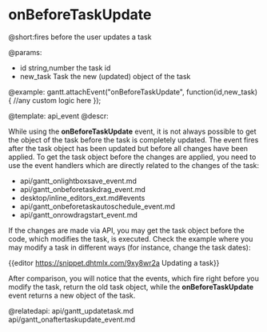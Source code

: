 onBeforeTaskUpdate
=============

@short:fires before the user updates a task
	
@params:
- id			string,number		the task id
- new_task		Task				the new (updated) object of the task 

 
@example:
gantt.attachEvent("onBeforeTaskUpdate", function(id,new_task){
    //any custom logic here
});

@template:	api_event
@descr:

While using the **onBeforeTaskUpdate** event, it is not always possible to get the object of the task before the task is completely updated. The event fires after the task object has been updated but before all changes have been applied.
To get the task object before the changes are applied, you need to use the event handlers which are directly related to the changes of the task:

- api/gantt_onlightboxsave_event.md
- api/gantt_onbeforetaskdrag_event.md
- desktop/inline_editors_ext.md#events
- api/gantt_onbeforetaskautoschedule_event.md
- api/gantt_onrowdragstart_event.md

If the changes are made via API, you may get the task object before the code, which modifies the task, is executed. Check the example where you may modify a task in different ways (for instance, change the task dates):

{{editor	https://snippet.dhtmlx.com/9xy8wr2a	Updating a task}}

After comparison, you will notice that the events, which fire right before you modify the task, return the old task object, while the **onBeforeTaskUpdate** event returns a new object of the task.

@relatedapi:
	api/gantt_updatetask.md
    api/gantt_onaftertaskupdate_event.md
